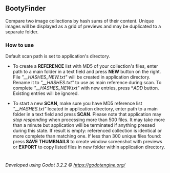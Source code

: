 ## BootyFinder
Compare two image collections by hash sums of their content. Unique images will be displayed as a grid of previews and may be duplicated to a separate folder.

### How to use
Default scan path is set to application's directory.

* To create a **REFERENCE** list with MD5 of your collection's files, enter path to a main folder in a text field and press **NEW** button on the right.
File *"__HASHES_NEW.txt"* will be created in application directory. Rename it to *"__HASHES.txt"* to use as main reference during scan.
To complete *"__HASHES_NEW.txt"* with new entries, press **ADD* button. Existing entries will be ignored.

* To start a new **SCAN**, make sure you have MD5 reference list *"__HASHES.txt"* located in application directory, enter path to a main folder in a text field and press **SCAN**. Please note that application may *stop responding* when processing more than 500 files. It may take more than a minute but application will be terminated if anything pressed during this state.
If result is empty: referenced collection is identical or more complete than matching one.
If less than 300 unique files found: press **SAVE THUMBNAILS** to create window screenshot with previews or **EXPORT** to copy listed files in new folder within application directory.


# 
*Developed using Godot 3.2.2 © https://godotengine.org/*
